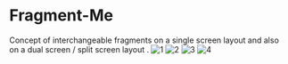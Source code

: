 # Fragment-Me
Concept of interchangeable fragments on a single screen layout and also on a dual screen / split screen layout . 
![1](https://user-images.githubusercontent.com/20436653/30117529-19dda2d8-933e-11e7-8733-83641139e08c.png)
![2](https://user-images.githubusercontent.com/20436653/30117531-1a202e46-933e-11e7-8428-01f2b08cc784.png)
![3](https://user-images.githubusercontent.com/20436653/30117533-1aef4c08-933e-11e7-816a-7cc7a847f7ad.png)
![4](https://user-images.githubusercontent.com/20436653/30117529-19dda2d8-933e-11e7-8733-83641139e08c.png)
